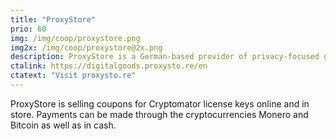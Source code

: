 ```yaml
---
title: "ProxyStore"
prio: 60
img: /img/coop/proxystore.png
img2x: /img/coop/proxystore@2x.png
description: ProxyStore is a German-based provider of privacy-focused goods and services.
ctalink: https://digitalgoods.proxysto.re/en
ctatext: "Visit proxysto.re"
---
```


ProxyStore is selling coupons for Cryptomator license keys online and in store. Payments can be made through the cryptocurrencies Monero and Bitcoin as well as in cash.
